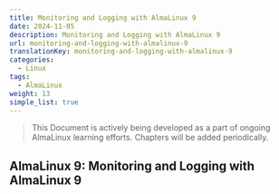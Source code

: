 ```yaml
---
title: Monitoring and Logging with AlmaLinux 9
date: 2024-11-05
description: Monitoring and Logging with AlmaLinux 9
url: monitoring-and-logging-with-almalinux-9
translationKey: monitoring-and-logging-with-almalinux-9
categories:
  - Linux
tags:
  - AlmaLinux
weight: 13
simple_list: true
---
```


> This Document is actively being developed as a part of ongoing AlmaLinux learning efforts. Chapters will be added periodically.

## AlmaLinux 9: Monitoring and Logging with AlmaLinux 9